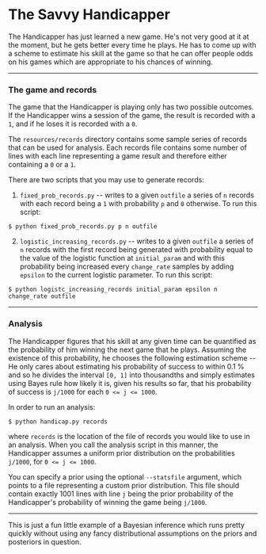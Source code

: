 # The Savvy Handicapper

The Handicapper has just learned a new game. He's not very good at it at the moment, but he gets better every time he
plays. He has to come up with a scheme to estimate his skill at the game so that he can offer people odds on his games
which are appropriate to his chances of winning.

- - -

### The game and records

The game that the Handicapper is playing only has two possible outcomes. If the Handicapper wins a session of the game,
the result is recorded with a `1`, and if he loses it is recorded with a `0`.

The `resources/records` directory contains some sample series of records that can be used for analysis. Each records file
contains some number of lines with each line representing a game result and therefore either containing a `0` or a `1`.

There are two scripts that you may use to generate records:

1. `fixed_prob_records.py` -- writes to a given `outfile` a series of `n` records with each record being a `1` with probability `p` and `0` otherwise.
To run this script:
```
$ python fixed_prob_records.py p n outfile
```

2. `logistic_increasing_records.py` -- writes to a given `outfile` a series of `n` records with the first record being generated
with probability equal to the value of the logistic function at `initial_param` and with this probability being increased every
`change_rate` samples by adding `epsilon` to the current logistic parameter. To run this script:
```
$ python logistc_increasing_records initial_param epsilon n change_rate outfile
```

- - -

### Analysis

The Handicapper figures that his skill at any given time can be quantified as the probability of him winning the next game that he plays.
Assuming the existence of this probability, he chooses the following estimation scheme -- He only cares about estimating his
probability of success to within 0.1 % and so he divides the interval `[0, 1]` into thousandths and simply estimates using
Bayes rule how likely it is, given his results so far, that his probability of success is `j/1000` for each `0 <= j <= 1000`.

In order to run an analysis:
```
$ python handicap.py records
```
where `records` is the location of the file of records you would like to use in an analysis. When you call the analysis
script in this manner, the Handicapper assumes a uniform prior distribution on the probabilities `j/1000`, for `0 <= j <= 1000`.

You can specify a prior using the optional `--statsfile` argument, which points to a file representing a custom prior distribution. This
file should contain exactly 1001 lines with line `j` being the prior probability of the Handicapper's probability of winning the game being
`j/1000`.

- - -

This is just a fun little example of a Bayesian inference which runs pretty quickly without using any fancy distributional
assumptions on the priors and posteriors in question.
